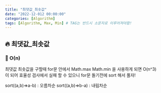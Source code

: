 ```yaml
---
title: "최댓값_최솟값"
date: "2022-12-012 00:00:00"
categories: [Algorithm]
tags: [Algorithm, Max, Min] # TAG는 반드시 소문자로 이루어져야함!
---
```


## 🔥 최댓값\_최솟값

### 🐛 O(n)

최댓값 최솟값을 구할때 for문 안에서 Math.max Math.min 을 사용하게 되면
O(n^3)이 되어 효율성 검사에서 실패 할 수 있으니
for문 돌기전에 sort 해서 풀자!

sort((a,b)=>a-b) : 오름차순
sort((a,b)=>b-a) : 내림차순
